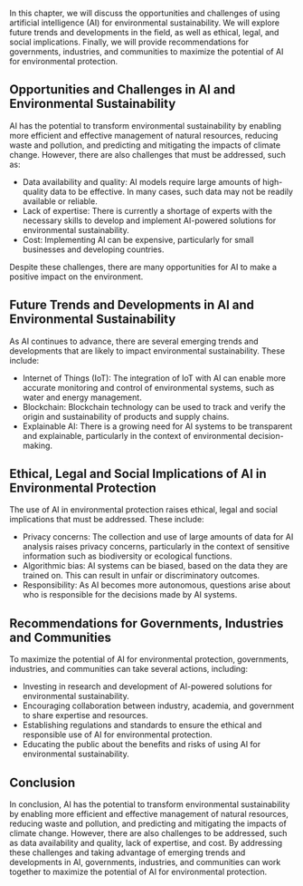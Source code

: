 
In this chapter, we will discuss the opportunities and challenges of using artificial intelligence (AI) for environmental sustainability. We will explore future trends and developments in the field, as well as ethical, legal, and social implications. Finally, we will provide recommendations for governments, industries, and communities to maximize the potential of AI for environmental protection.

Opportunities and Challenges in AI and Environmental Sustainability
-------------------------------------------------------------------

AI has the potential to transform environmental sustainability by enabling more efficient and effective management of natural resources, reducing waste and pollution, and predicting and mitigating the impacts of climate change. However, there are also challenges that must be addressed, such as:

* Data availability and quality: AI models require large amounts of high-quality data to be effective. In many cases, such data may not be readily available or reliable.
* Lack of expertise: There is currently a shortage of experts with the necessary skills to develop and implement AI-powered solutions for environmental sustainability.
* Cost: Implementing AI can be expensive, particularly for small businesses and developing countries.

Despite these challenges, there are many opportunities for AI to make a positive impact on the environment.

Future Trends and Developments in AI and Environmental Sustainability
---------------------------------------------------------------------

As AI continues to advance, there are several emerging trends and developments that are likely to impact environmental sustainability. These include:

* Internet of Things (IoT): The integration of IoT with AI can enable more accurate monitoring and control of environmental systems, such as water and energy management.
* Blockchain: Blockchain technology can be used to track and verify the origin and sustainability of products and supply chains.
* Explainable AI: There is a growing need for AI systems to be transparent and explainable, particularly in the context of environmental decision-making.

Ethical, Legal and Social Implications of AI in Environmental Protection
------------------------------------------------------------------------

The use of AI in environmental protection raises ethical, legal and social implications that must be addressed. These include:

* Privacy concerns: The collection and use of large amounts of data for AI analysis raises privacy concerns, particularly in the context of sensitive information such as biodiversity or ecological functions.
* Algorithmic bias: AI systems can be biased, based on the data they are trained on. This can result in unfair or discriminatory outcomes.
* Responsibility: As AI becomes more autonomous, questions arise about who is responsible for the decisions made by AI systems.

Recommendations for Governments, Industries and Communities
-----------------------------------------------------------

To maximize the potential of AI for environmental protection, governments, industries, and communities can take several actions, including:

* Investing in research and development of AI-powered solutions for environmental sustainability.
* Encouraging collaboration between industry, academia, and government to share expertise and resources.
* Establishing regulations and standards to ensure the ethical and responsible use of AI for environmental protection.
* Educating the public about the benefits and risks of using AI for environmental sustainability.

Conclusion
----------

In conclusion, AI has the potential to transform environmental sustainability by enabling more efficient and effective management of natural resources, reducing waste and pollution, and predicting and mitigating the impacts of climate change. However, there are also challenges to be addressed, such as data availability and quality, lack of expertise, and cost. By addressing these challenges and taking advantage of emerging trends and developments in AI, governments, industries, and communities can work together to maximize the potential of AI for environmental protection.

